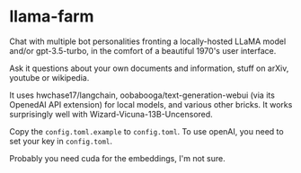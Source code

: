 # llama-farm

Chat with multiple bot personalities fronting a locally-hosted LLaMA model and/or gpt-3.5-turbo, in the comfort of a beautiful 1970's user interface.

Ask it questions about your own documents and information, stuff on arXiv, youtube or wikipedia.

It uses hwchase17/langchain, oobabooga/text-generation-webui (via its OpenedAI API extension) for local models, and various other bricks. It works surprisingly well with Wizard-Vicuna-13B-Uncensored.

Copy the `config.toml.example` to `config.toml`.
To use openAI, you need to set your key in `config.toml`.

Probably you need cuda for the embeddings, I'm not sure.
